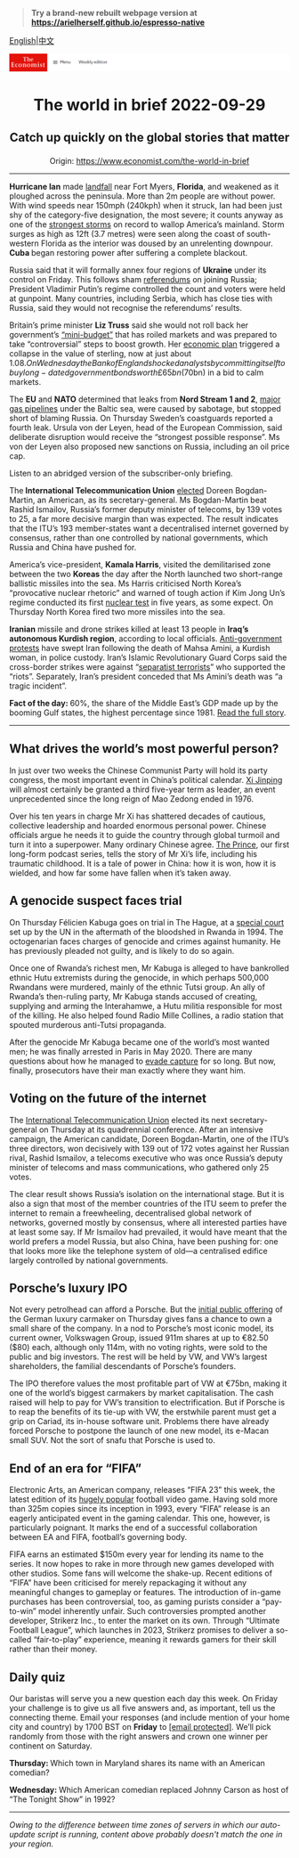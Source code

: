 > **Try a brand-new rebuilt webpage version at https://arielherself.github.io/espresso-native**

[English](https://github.com/arielherself/espresso/blob/main/README.md)|[中文](https://github-com.translate.goog/arielherself/espresso/blob/main/README.md?_x_tr_sl=en&_x_tr_tl=zh-CN&_x_tr_hl=zh-CN&_x_tr_pto=wapp)



![The Economist](menubar.png)

# <p align="center">The world in brief 2022-09-29</p>

## <p align="center">Catch up quickly on the global stories that matter</p>

<p align="center">Origin: <a href="https://www.economist.com/the-world-in-brief">https://www.economist.com/the-world-in-brief</a><hr>

<strong>Hurricane Ian</strong> made [landfall](https://www.economist.com/united-states/2022/09/29/hurricane-ian-pummels-florida) near Fort Myers, <strong>Florida</strong>, and weakened as it ploughed across the peninsula. More than 2m people are without power. With wind speeds near 150mph (240kph) when it struck, Ian had been just shy of the category-five designation, the most severe; it counts anyway as one of the [strongest storms](https://www.economist.com/the-economist-explains/2022/06/01/why-this-atlantic-hurricane-season-is-predicted-to-be-unusually-stormy) on record to wallop America’s mainland. Storm surges as high as 12ft (3.7 metres) were seen along the coast of south-western Florida as the interior was doused by an unrelenting downpour. <strong>Cuba </strong>began restoring power after suffering a complete blackout.

Russia said that it will formally annex four regions of <strong>Ukraine</strong> under its control on Friday. This follows sham [referendums](https://www.economist.com/europe/2022/09/27/vladimir-putin-stages-four-fake-referendums-in-occupied-ukraine) on joining Russia; President Vladimir Putin’s regime controlled the count and voters were held at gunpoint. Many countries, including Serbia, which has close ties with Russia, said they would not recognise the referendums’ results.

Britain’s prime minister <strong>Liz Truss</strong> said she would not roll back her government’s [“mini-budget”](https://www.economist.com/britain/2022/09/27/the-fallout-from-kwasi-kwartengs-mini-budget-continues) that has roiled markets and was prepared to take “controversial” steps to boost growth. Her [economic plan](https://www.economist.com/britain/2022/09/23/britains-chancellor-offers-up-a-reckless-budget-fiscally-and-politically) triggered a collapse in the value of sterling, now at just about $1.08. On Wednesday the Bank of England shocked analysts by committing itself to buy long-dated government bonds worth £65bn ($70bn) in a bid to calm markets.

The <strong>EU</strong> and <strong>NATO</strong> determined that leaks from <strong>Nord Stream 1 and 2</strong>, [major gas pipelines](https://www.economist.com/europe/2022/02/22/the-west-imposes-swift-sanctions-on-russia-can-they-stop-a-war) under the Baltic sea, were caused by sabotage, but stopped short of blaming Russia. On Thursday Sweden’s coastguards reported a fourth leak. Ursula von der Leyen, head of the European Commission, said deliberate disruption would receive the “strongest possible response”. Ms von der Leyen also proposed new sanctions on Russia, including an oil price cap.

Listen to an abridged version of the subscriber-only briefing.

The<strong> International Telecommunication Union</strong> [elected](https://www.economist.com/international/2022/09/20/an-election-that-could-make-the-global-internet-safer-for-autocrats) Doreen Bogdan-Martin, an American, as its secretary-general. Ms Bogdan-Martin beat Rashid Ismailov, Russia’s former deputy minister of telecoms, by 139 votes to 25, a far more decisive margin than was expected. The result indicates that the ITU’s 193 member-states want a decentralised internet governed by consensus, rather than one controlled by national governments, which Russia and China have pushed for.

America’s vice-president, <strong>Kamala Harris</strong>, visited the demilitarised zone between the two <strong>Koreas</strong> the day after the North launched two short-range ballistic missiles into the sea. Ms Harris criticised North Korea’s “provocative nuclear rhetoric” and warned of tough action if Kim Jong Un’s regime conducted its first [nuclear test](https://www.economist.com/asia/2022/04/07/north-korea-is-testing-icbms-again-nuclear-weapons-may-be-next) in five years, as some expect. On Thursday North Korea fired two more missiles into the sea.

<strong>Iranian</strong> missile and drone strikes killed at least 13 people in <strong>Iraq’s autonomous Kurdish region</strong>, according to local officials. [Anti-government protests](https://www.economist.com/middle-east-and-africa/2022/09/26/irans-rebellion-spreads-despite-lethal-repression) have swept Iran following the death of Mahsa Amini, a Kurdish woman, in police custody. Iran’s Islamic Revolutionary Guard Corps said the cross-border strikes were against “[separatist terrorists](https://www.economist.com/middle-east-and-africa/2022/03/19/with-america-distracted-iran-hits-iraqs-kurds)” who supported the “riots”. Separately, Iran’s president conceded that Ms Amini’s death was “a tragic incident”.

<strong>Fact of the day: </strong>60%, the share of the Middle East’s GDP made up by the booming Gulf states, the highest percentage since 1981. [Read the full story](https://www.economist.com/leaders/2022/09/22/an-energy-crisis-and-geopolitics-are-creating-a-new-look-gulf).

----------

## What drives the world’s most powerful person?

In just over two weeks the Chinese Communist Party will hold its party congress, the most important event in China’s political calendar. [Xi Jinping](https://www.economist.com/the-economist-reads/2022/09/22/what-to-read-to-understand-xi-jinping) will almost certainly be granted a third five-year term as leader, an event unprecedented since the long reign of Mao Zedong ended in 1976.

Over his ten years in charge Mr Xi has shattered decades of cautious, collective leadership and hoarded enormous personal power. Chinese officials argue he needs it to guide the country through global turmoil and turn it into a superpower. Many ordinary Chinese agree. [The Prince](https://www.economist.com/podcasts/2022/09/28/1-redder-than-red), our first long-form podcast series, tells the story of Mr Xi’s life, including his traumatic childhood. It is a tale of power in China: how it is won, how it is wielded, and how far some have fallen when it’s taken away.

## A genocide suspect faces trial

On Thursday Félicien Kabuga goes on trial in The Hague, at a [special court](https://www.economist.com/international/2021/01/02/laws-to-catch-human-rights-abusers-are-growing-teeth) set up by the UN in the aftermath of the bloodshed in Rwanda in 1994. The octogenarian faces charges of genocide and crimes against humanity. He has previously pleaded not guilty, and is likely to do so again. 

Once one of Rwanda’s richest men, Mr Kabuga is alleged to have bankrolled ethnic Hutu extremists during the genocide, in which perhaps 500,000 Rwandans were murdered, mainly of the ethnic Tutsi group. An ally of Rwanda’s then-ruling party, Mr Kabuga stands accused of creating, supplying and arming the Interahamwe, a Hutu militia responsible for most of the killing. He also helped found Radio Mille Collines, a radio station that spouted murderous anti-Tutsi propaganda.

After the genocide Mr Kabuga became one of the world’s most wanted men; he was finally arrested in Paris in May 2020. There are many questions about how he managed to [evade capture](https://www.economist.com/middle-east-and-africa/2020/05/21/felicien-kabuga-africas-most-wanted-man-is-arrested) for so long. But now, finally, prosecutors have their man exactly where they want him.

## Voting on the future of the internet

The [International Telecommunication Union](https://www.economist.com/international/2022/09/20/an-election-that-could-make-the-global-internet-safer-for-autocrats) elected its next secretary-general on Thursday at its quadrennial conference. After an intensive campaign, the American candidate, Doreen Bogdan-Martin, one of the ITU’s three directors, won decisively with 139 out of 172 votes against her Russian rival, Rashid Ismailov, a telecoms executive who was once Russia’s deputy minister of telecoms and mass communications, who gathered only 25 votes.

The clear result shows Russia’s isolation on the international stage. But it is also a sign that most of the member countries of the ITU seem to prefer the internet to remain a freewheeling, decentralised global network of networks, governed mostly by consensus, where all interested parties have at least some say. If Mr Ismailov had prevailed, it would have meant that the world prefers a model Russia, but also China, have been pushing for: one that looks more like the telephone system of old—a centralised edifice largely controlled by national governments.

## Porsche’s luxury IPO

Not every petrolhead can afford a Porsche. But the [initial public offering](https://www.economist.com/business/2022/09/22/porsche-goes-to-market) of the German luxury carmaker on Thursday gives fans a chance to own a small share of the company. In a nod to Porsche’s most iconic model, its current owner, Volkswagen Group, issued 911m shares at up to €82.50 ($80) each, although only 114m, with no voting rights, were sold to the public and big investors. The rest will be held by VW, and VW’s largest shareholders, the familial descendants of Porsche’s founders.

The IPO therefore values the most profitable part of VW at €75bn, making it one of the world’s biggest carmakers by market capitalisation. The cash raised will help to pay for VW’s transition to electrification. But if Porsche is to reap the benefits of its tie-up with VW, the erstwhile parent must get a grip on Cariad, its in-house software unit. Problems there have already forced Porsche to postpone the launch of one new model, its e-Macan small SUV. Not the sort of snafu that Porsche is used to.

## End of an era for “FIFA”

Electronic Arts, an American company, releases “FIFA 23” this week, the latest edition of its [hugely popular](https://www.economist.com/international/2020/06/27/the-pandemic-has-accelerated-the-growth-of-e-sports) football video game. Having sold more than 325m copies since its inception in 1993, every “FIFA” release is an eagerly anticipated event in the gaming calendar. This one, however, is particularly poignant. It marks the end of a successful collaboration between EA and FIFA, football’s governing body. 

FIFA earns an estimated $150m every year for lending its name to the series. It now hopes to rake in more through new games developed with other studios. Some fans will welcome the shake-up. Recent editions of “FIFA” have been criticised for merely repackaging it without any meaningful changes to gameplay or features. The introduction of in-game purchases has been controversial, too, as gaming purists consider a “pay-to-win” model inherently unfair. Such controversies prompted another developer, Strikerz Inc., to enter the market on its own. Through “Ultimate Football League”, which launches in 2023, Strikerz promises to deliver a so-called “fair-to-play” experience, meaning it rewards gamers for their skill rather than their money. 

## Daily quiz

Our baristas will serve you a new question each day this week. On Friday your challenge is to give us all five answers and, as important, tell us the connecting theme. Email your responses (and include mention of your home city and country) by 1700 BST on <strong>Friday</strong> to [<span class="__cf_email__" data-cfemail="82d3f7ebf8c7f1f2f0e7f1f1edc2e7e1edecedefebf1f6ace1edef">[email&#160;protected]</span>](https://mail.google.com/mail/?view=cm&amp;fs=1&amp;tf=1&amp;to=QuizEspresso@economist.com). We’ll pick randomly from those with the right answers and crown one winner per continent on Saturday.

<strong>Thursday: </strong>Which town in Maryland shares its name with an American comedian?

<strong>Wednesday: </strong>Which American comedian replaced Johnny Carson as host of “The Tonight Show” in 1992?

----------

*Owing to the difference between time zones of servers in which our auto-update script is running, content above probably doesn't match the one in your region.*
